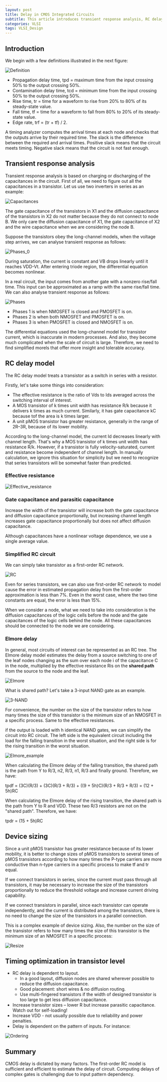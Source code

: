 ```yaml
---
layout: post
title: Delay in CMOS Integrated Circuits
subtitle: This article introduces transient response analysis, RC delay model, Elmore delay device sizing and strategies to optimize timing in transistor level.
categories: VLSI
tags: VLSI_Design
---
```


## Introduction

We begin with a few definitions illustrated in the next figure:

![Definition](https://ruichenqi.github.io/assets/images/VLSI/2/definitions.png)

- Propagation delay time, tpd = maximum time from the input crossing 50% to the output crossing 50%.
- Contamination delay time, tcd = minimum time from the input crossing 50% to the output crossing 50%.
- Rise time, tr = time for a waveform to rise from 20% to 80% of its steady-state value.
- Fall time, tf = time for a waveform to fall from 80% to 20% of its steady-state value.
- Edge rate, trf = (tr + tf) / 2.

A timing analyzer computes the arrival times at each node and checks that the outputs arrive by their required time. The slack is the difference between the required and arrival times. Positive slack means that the circuit meets timing. Negative slack means that the circuit is not fast enough.

## Transient response analysis

Transient response analysis is based on charging or discharging of the capacitances in the circuit. First of all, we need to figure out all the capacitances in a transistor. Let us use two inverters in series as an example:

![Capacitances](https://ruichenqi.github.io/assets/images/VLSI/2/capacitances.png)

The gate capacitance of the transistors in X1 and the diffusion capacitance of the transistors in X2 do not matter because they do not connect to node B. We only care the diffusion capacitance of X1, the gate capacitance of X2 and the wire capacitance when we are considering the node B.

Suppose the transistors obey the long-channel models, when the voltage step arrives, we can analyse transient response as follows:

![Phases_0](https://ruichenqi.github.io/assets/images/VLSI/2/phases_0.png)

During saturation, the current is constant and VB drops linearly until it reaches VDD-Vt. After entering triode region, the differential equation becomes nonlinear.

In a real circuit, the input comes from another gate with a nonzero rise/fall time. This input can be approximated as a ramp with the same rise/fall time. We can also analyse transient response as follows:

![Phases](https://ruichenqi.github.io/assets/images/VLSI/2/phases.png)

- Phases 1 is when NMOSFET is closed and PMOSFET is on.
- Phases 2 is when both NMOSFET and PMOSFET is on.
- Phases 3 is when PMOSFET is closed and NMOSFET is on.

The differential equations used the long-channel model for transistor current, which is inaccurate in modern processes. And also, they become much complicated when the scale of circuit is large. Therefore, we need to find simplified morels that offer more insight and tolerable accuracy.

## RC delay model

The RC delay model treats a transistor as a switch in series with a resistor.

Firstly, let's take some things into consideration:
- The effective resistance is the ratio of Vds to Ids averaged across the switching interval of interest.
- A MOS transistor of k times unit width has resistance R/k because it delivers k times as much current. Similarly, it has gate capacitance kC because tof the area is k times larger.
- A unit pMOS transistor has greater resistance, generally in the range of 2R–3R, because of its lower mobility.
  
According to the long-channel model, the current Id decreases linearly with channel length. That's why a MOS transistor of k times unit width has resistance R/k. However, if a transistor is fully velocity-saturated, current and resistance become independent of channel length. In manually calculation, we ignore this situation for simplicity but we need to recognize that series transistors will be somewhat faster than predicted.

### Effective resistance

![Effective_resistance](https://ruichenqi.github.io/assets/images/VLSI/2/effective_resistance.png)

### Gate capacitance and parasitic capacitance

Increase the width of the transistor will increase both the gate capacitance and diffusion capacitance proportionally, but increasing channel length increases gate capacitance proportionally but does not affect diffusion capacitance.

Although capacitances have a nonlinear voltage dependence, we use a single average value.

### Simplified RC circuit

We can simply take transistor as a first-order RC network.

![RC](https://ruichenqi.github.io/assets/images/VLSI/2/RC.png)

Even for series transistors, we can also use first-order RC network to model cause the error in estimated propagation delay from the first-order approximation is less than 7%. Even in the worst case, where the two time constants are equal, the error is less than 15%.

When we consider a node, what we need to take into consideration is the diffusion capacitances of the logic cells before the node and the gate capacitances of the logic cells behind the node. All these capacitances should be connected to the node we are considering.

### Elmore delay

In general, most circuits of interest can be represented as an RC tree. The Elmore delay model estimates the delay from a source switching to one of the leaf nodes changing as the sum over each node i of the capacitance C in the node, multiplied by the effective resistance Ris on the **shared path** from the source to the node and the leaf.

![Elmore](https://ruichenqi.github.io/assets/images/VLSI/2/elmore.png)

What is shared path? Let's take a 3-input NAND gate as an example.

![3-NAND](https://ruichenqi.github.io/assets/images/VLSI/2/3-NAND.png)

For convenience, the number on the size of the transistor refers to how many times the size of this transistor is the minimum size of an NMOSFET in a specific process. Same to the effective resistances.

if the output is loaded with h identical NAND gates, we can simplify the circuit into RC circuit. The left side is the equivalent circuit including the load for the falling transition in the worst situation, and the right side is for the rising transition in the worst situation.

![Elmore_example](https://ruichenqi.github.io/assets/images/VLSI/2/elmore_example.png)

When calculating the Elmore delay of the falling transition, the shared path is the path from Y to R/3, n2, R/3, n1, R/3 and finally ground. Therefore, we have:

tpdf = (3C)(R/3) + (3C)(R/3 + R/3) + ((9 + 5h)C)(R/3 + R/3 + R/3) = (12 + 5h)RC

When calculating the Elmore delay of the rising transition, the shared path is the path from Y to R and VDD. These two R/3 resistors are not on the "shared path". Therefore, we have:

tpdr = (15 + 5h)RC

## Device sizing

Since a unit pMOS transistor has greater resistance because of its lower mobility, it is better to change sizes of pMOS transistors to several times of pMOS transistors according to how many times the P-type carriers are more conductive than n-type carriers in a specific process to make tf and tr equal. 

If we connect transistors in series, since the current must pass through all transistors, it may be necessary to increase the size of the transistors proportionally to reduce the threshold voltage and increase current driving capability.

If we connect transistors in parallel, since each transistor can operate independently, and the current is distributed among the transistors, there is no need to change the size of the transistors in a parallel connection.

This is a complex example of device sizing. Also, the number on the size of the transistor refers to how many times the size of this transistor is the minimum size of an NMOSFET in a specific process:

![Resize](https://ruichenqi.github.io/assets/images/VLSI/2/resize.png)

## Timing optimization in transistor level

- RC delay is dependent to layout.
  - In a good layout, diffusion nodes are shared wherever possible to reduce the diffusion capacitance. 
  - Good placement: short wires & no diffusion routing.
  - Use multi-fingered transistors if the width of designed transistor is too large to get less diffusion capacitance.
- Increase transistor sizes – lower R but increase parasitic capacitance. Watch out for self-loading!
- Increase VDD - not usually possible due to reliability and power penalties.
- Delay is dependent on the pattern of inputs. For instance:

![Ordering](https://ruichenqi.github.io/assets/images/VLSI/2/ordering.png)

## Summary

CMOS delay is dictated by many factors. The first-order RC model is sufficient and efficient to estimate the delay of circuit. Computing delays of complex gates is challenging due to input pattern dependency. 


